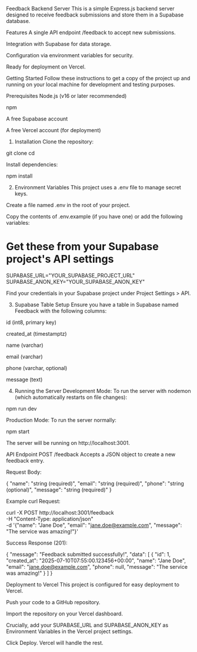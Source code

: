 Feedback Backend Server
This is a simple Express.js backend server designed to receive feedback submissions and store them in a Supabase database.

Features
A single API endpoint /feedback to accept new submissions.

Integration with Supabase for data storage.

Configuration via environment variables for security.

Ready for deployment on Vercel.

Getting Started
Follow these instructions to get a copy of the project up and running on your local machine for development and testing purposes.

Prerequisites
Node.js (v16 or later recommended)

npm

A free Supabase account

A free Vercel account (for deployment)

1. Installation
Clone the repository:

git clone <your-repository-url>
cd <your-repository-name>

Install dependencies:

npm install

2. Environment Variables
This project uses a .env file to manage secret keys.

Create a file named .env in the root of your project.

Copy the contents of .env.example (if you have one) or add the following variables:

# Get these from your Supabase project's API settings
SUPABASE_URL="YOUR_SUPABASE_PROJECT_URL"
SUPABASE_ANON_KEY="YOUR_SUPABASE_ANON_KEY"

Find your credentials in your Supabase project under Project Settings > API.

3. Supabase Table Setup
Ensure you have a table in Supabase named Feedback with the following columns:

id (int8, primary key)

created_at (timestamptz)

name (varchar)

email (varchar)

phone (varchar, optional)

message (text)

4. Running the Server
Development Mode: To run the server with nodemon (which automatically restarts on file changes):

npm run dev

Production Mode: To run the server normally:

npm start

The server will be running on http://localhost:3001.

API Endpoint
POST /feedback
Accepts a JSON object to create a new feedback entry.

Request Body:

{
  "name": "string (required)",
  "email": "string (required)",
  "phone": "string (optional)",
  "message": "string (required)"
}

Example curl Request:

curl -X POST http://localhost:3001/feedback \
-H "Content-Type: application/json" \
-d '{"name": "Jane Doe", "email": "jane.doe@example.com", "message": "The service was amazing!"}'

Success Response (201):

{
    "message": "Feedback submitted successfully!",
    "data": [
        {
            "id": 1,
            "created_at": "2025-07-10T07:55:00.123456+00:00",
            "name": "Jane Doe",
            "email": "jane.doe@example.com",
            "phone": null,
            "message": "The service was amazing!"
        }
    ]
}

Deployment to Vercel
This project is configured for easy deployment to Vercel.

Push your code to a GitHub repository.

Import the repository on your Vercel dashboard.

Crucially, add your SUPABASE_URL and SUPABASE_ANON_KEY as Environment Variables in the Vercel project settings.

Click Deploy. Vercel will handle the rest.